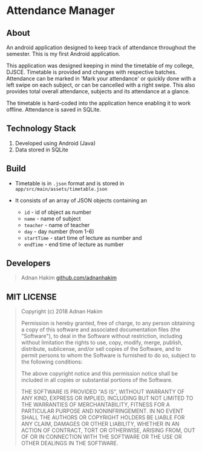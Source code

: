 # Attendance Manager

## About

An android application designed to keep track of attendance throughout the semester. This is my first Android application. 

This application was designed keeping in mind the timetable of my college, DJSCE. Timetable is provided and changes with respective batches. Attendance can be marked in 'Mark your attendance' or quickly done with a left swipe on each subject, or can be cancelled with a right swipe. This also provides total overall attendance, subjects and its attendance at a glance.

The timetable is hard-coded into the application hence enabling it to work offline. Attendance is saved in SQLite. 

## Technology Stack

1. Developed using Android (Java)
1. Data stored in SQLite

## Build

- Timetable is in `.json` format and  is stored in `app/src/main/assets/timetable.json`

- It consists of an array of JSON objects containing an 
    - `id` - id of object as number
    - `name` - name of subject 
    - `teacher` - name of teacher
    - `day` - day number (from 1-6)
    - `startTime` - start time of lecture as number and 
    - `endTime` - end time of lecture as number

## Developers

> Adnan Hakim
> [github.com/adnanhakim](https://github.com/adnanhakim)


## MIT LICENSE

> Copyright (c) 2018 Adnan Hakim
>
> Permission is hereby granted, free of charge, to any person obtaining a copy
> of this software and associated documentation files (the "Software"), to deal
> in the Software without restriction, including without limitation the rights
> to use, copy, modify, merge, publish, distribute, sublicense, and/or sell
> copies of the Software, and to permit persons to whom the Software is
> furnished to do so, subject to the following conditions:
>
> The above copyright notice and this permission notice shall be included in all
> copies or substantial portions of the Software.
>
> THE SOFTWARE IS PROVIDED "AS IS", WITHOUT WARRANTY OF ANY KIND, EXPRESS OR
> IMPLIED, INCLUDING BUT NOT LIMITED TO THE WARRANTIES OF MERCHANTABILITY,
> FITNESS FOR A PARTICULAR PURPOSE AND NONINFRINGEMENT. IN NO EVENT SHALL THE
> AUTHORS OR COPYRIGHT HOLDERS BE LIABLE FOR ANY CLAIM, DAMAGES OR OTHER
> LIABILITY, WHETHER IN AN ACTION OF CONTRACT, TORT OR OTHERWISE, ARISING FROM,
> OUT OF OR IN CONNECTION WITH THE SOFTWARE OR THE USE OR OTHER DEALINGS IN THE
> SOFTWARE.
